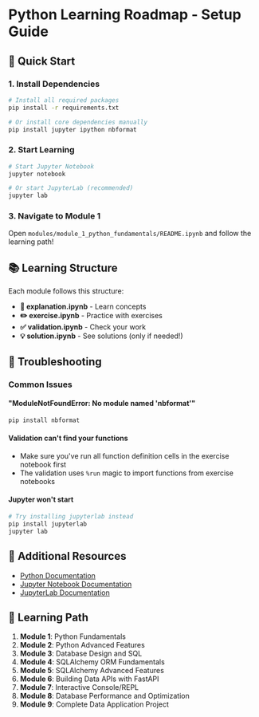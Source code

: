 # Python Learning Roadmap - Setup Guide

## 🚀 Quick Start

### 1. Install Dependencies

```bash
# Install all required packages
pip install -r requirements.txt

# Or install core dependencies manually
pip install jupyter ipython nbformat
```

### 2. Start Learning

```bash
# Start Jupyter Notebook
jupyter notebook

# Or start JupyterLab (recommended)
jupyter lab
```

### 3. Navigate to Module 1

Open `modules/module_1_python_fundamentals/README.ipynb` and follow the learning path!

## 📚 Learning Structure

Each module follows this structure:
- **📖 explanation.ipynb** - Learn concepts
- **✏️ exercise.ipynb** - Practice with exercises
- **✅ validation.ipynb** - Check your work
- **💡 solution.ipynb** - See solutions (only if needed!)

## 🔧 Troubleshooting

### Common Issues

#### "ModuleNotFoundError: No module named 'nbformat'"
```bash
pip install nbformat
```

#### Validation can't find your functions
- Make sure you've run all function definition cells in the exercise notebook first
- The validation uses `%run` magic to import functions from exercise notebooks

#### Jupyter won't start
```bash
# Try installing jupyterlab instead
pip install jupyterlab
jupyter lab
```

## 📖 Additional Resources

- [Python Documentation](https://docs.python.org/3/)
- [Jupyter Notebook Documentation](https://jupyter-notebook.readthedocs.io/)
- [JupyterLab Documentation](https://jupyterlab.readthedocs.io/)

## 🎯 Learning Path

1. **Module 1**: Python Fundamentals
2. **Module 2**: Python Advanced Features  
3. **Module 3**: Database Design and SQL
4. **Module 4**: SQLAlchemy ORM Fundamentals
5. **Module 5**: SQLAlchemy Advanced Features
6. **Module 6**: Building Data APIs with FastAPI
7. **Module 7**: Interactive Console/REPL
8. **Module 8**: Database Performance and Optimization
9. **Module 9**: Complete Data Application Project
